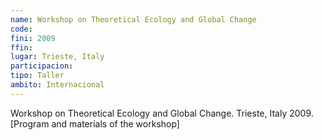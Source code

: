 ```yaml
---
name: Workshop on Theoretical Ecology and Global Change
code:
fini: 2009
ffin:
lugar: Trieste, Italy
participacion:
tipo: Taller
ambito: Internacional
---
```

Workshop on Theoretical Ecology and Global Change. Trieste, Italy 2009. [Program and materials of the workshop]
